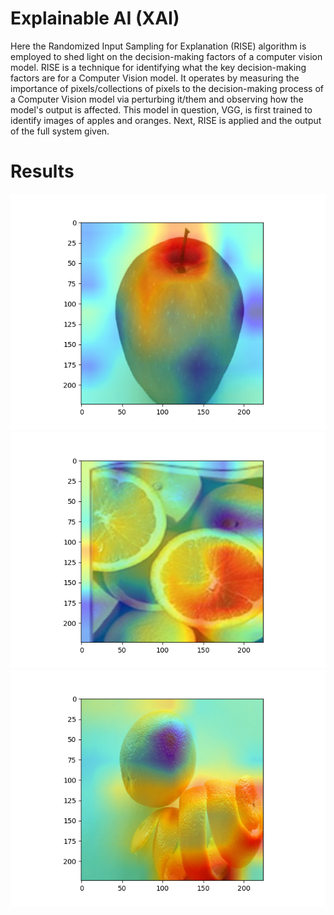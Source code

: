# Explainable AI (XAI)
Here the Randomized Input Sampling for Explanation (RISE) algorithm is employed to shed light on the decision-making factors of a computer vision model. RISE is a technique for identifying what the key decision-making factors are for a Computer Vision model. It operates by measuring the importance of pixels/collections of pixels to the decision-making process of a Computer Vision model via perturbing it/them and observing how the model's output is affected. This model in question, VGG, is first trained to identify images of apples and oranges. Next, RISE is applied and the output of the full system given.

# Results
![RISE-VGG](https://github.com/A-r-s-h-i-a/Personal-Projects/blob/main/Explainable%20AI/RISE%20VGG16%204K-Masks%20Apple.png)
![RISE-VGG](https://github.com/A-r-s-h-i-a/Personal-Projects/blob/main/Explainable%20AI/RISE%20VGG16%204K-Masks%20Lemon.png)
![RISE-VGG](https://github.com/A-r-s-h-i-a/Personal-Projects/blob/main/Explainable%20AI/RISE%20VGG16%204K-Masks%20Coil.png)
